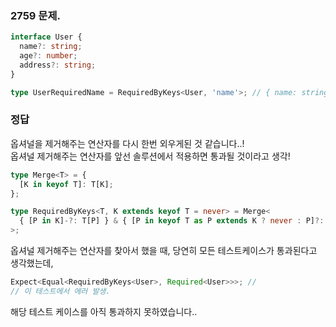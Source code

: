 <!-- 2759 -->

### 2759 문제.

```ts
interface User {
  name?: string;
  age?: number;
  address?: string;
}

type UserRequiredName = RequiredByKeys<User, 'name'>; // { name: string; age?: number; address?: string }
```

### 정답

옵셔널을 제거해주는 연산자를 다시 한번 외우게된 것 같습니다..!  
옵셔널 제거해주는 연산자를 앞선 솔루션에서 적용하면 통과될 것이라고 생각!

```ts
type Merge<T> = {
  [K in keyof T]: T[K];
};

type RequiredByKeys<T, K extends keyof T = never> = Merge<
  { [P in K]-?: T[P] } & { [P in keyof T as P extends K ? never : P]?: T[P] }
>;
```

옵셔널 제거해주는 연산자를 찾아서 했을 때, 당연히 모든 테스트케이스가 통과된다고 생각했는데,

```ts
Expect<Equal<RequiredByKeys<User>, Required<User>>>; //
// 이 테스트에서 에러 발생.
```

해당 테스트 케이스를 아직 통과하지 못하였습니다..
